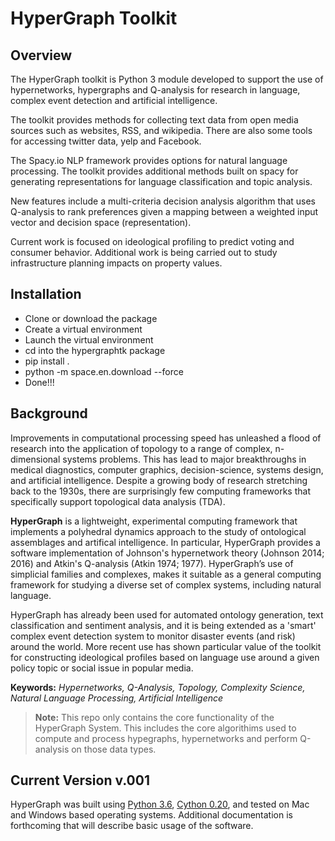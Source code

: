 # HyperGraph Toolkit 

## Overview
The HyperGraph toolkit is Python 3 module developed to support the use of hypernetworks, hypergraphs and Q-analysis for research in language, complex event detection and artificial intelligence. 

The toolkit provides methods for collecting text data from open media sources such as websites, RSS, and wikipedia. There are also some tools for accessing twitter data, yelp and Facebook. 

The Spacy.io NLP framework provides options for natural language processing. The toolkit provides additional methods built on spacy for generating representations for language classification and topic analysis. 

New features include a multi-criteria decision analysis algorithm that uses Q-analysis to rank preferences given a mapping between a weighted input vector and decision space (representation).

Current work is focused on ideological profiling to predict voting and consumer behavior. Additional work is being carried out to study infrastructure planning impacts on property values. 

## Installation
* Clone or download the package
* Create a virtual environment
* Launch the virtual environment
* cd into the hypergraphtk package
* pip install .
* python -m space.en.download --force
* Done!!!

## Background
Improvements in computational processing speed has unleashed a flood of research into  the application of topology to a range of complex, n-dimensional systems problems. This has lead to major breakthroughs in medical diagnostics, computer graphics, decision-science, systems design, and artificial intelligence. Despite a growing body of research stretching back to the 1930s, there are surprisingly few computing frameworks that specifically support topological data analysis (TDA). 

**HyperGraph** is a lightweight, experimental computing framework that implements a polyhedral dynamics approach to the study of ontological assemblages and artifical intelligence. In particular, HyperGraph provides a software implementation of Johnson's hypernetwork theory (Johnson 2014; 2016) and Atkin's Q-analysis (Atkin 1974; 1977). HyperGraph’s use of simplicial families and complexes, makes it suitable as a general computing framework for studying a diverse set of complex systems, including natural language. 

HyperGraph has already been used for automated ontology generation, text classification and sentiment analysis, and it is being extended as a 'smart' complex event detection system to monitor disaster events (and risk) around the world. More recent use has shown particular value of the toolkit for constructing ideological profiles based on language use around a given policy topic or social issue in popular media.

**Keywords:** *Hypernetworks, Q-Analysis, Topology, Complexity Science, Natural Language Processing, Artificial Intelligence*

> **Note:** This repo only contains the core functionality of the HyperGraph System. This includes the core algorithims used to compute and process hypegraphs, hypernetworks and perform Q-analysis on those data types.
> 	

## Current Version v.001
HyperGraph was built using [Python 3.6](https://www.python.org), [Cython 0.20](http://cython.org/), and tested on Mac and Windows based operating systems. Additional documentation is forthcoming that will describe basic usage of the software.